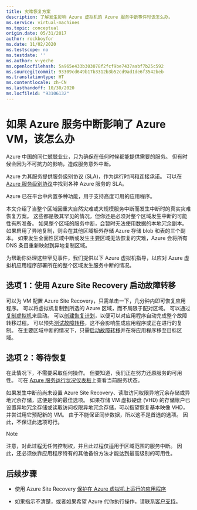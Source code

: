 ```yaml
---
title: 灾难恢复方案
description: 了解发生影响 Azure 虚拟机的 Azure 服务中断事件时该怎么办。
ms.service: virtual-machines
ms.topic: conceptual
origin.date: 05/31/2017
author: rockboyfor
ms.date: 11/02/2020
ms.testscope: no
ms.testdate: ''
ms.author: v-yeche
ms.openlocfilehash: 5a965e433b303078f2fcf9be7437aabf7b25c592
ms.sourcegitcommit: 93309cd649b17b3312b3b52cd9ad1de6f3542beb
ms.translationtype: HT
ms.contentlocale: zh-CN
ms.lasthandoff: 10/30/2020
ms.locfileid: "93106132"
---
```

# <a name="what-if-an-azure-service-disruption-impacts-azure-vms"></a>如果 Azure 服务中断影响了 Azure VM，该怎么办
Azure 中国的同仁兢兢业业，只为确保在任何时候都能提供需要的服务。 但有时候会因为不可抗力的影响，造成服务意外中断。

<!--MOONCAKE CUSTOMZATION ON At Azure China-->

Azure 为其服务提供服务级别协议 (SLA)，作为运行时间和连接承诺。 可以在 [Azure 服务级别协议](https://www.azure.cn/support/legal/sla/)中找到各种 Azure 服务的 SLA。

Azure 已在平台中内置多种功能，用于支持高度可用的应用程序。

<!--Not Available on For more about these services, read [Disaster recovery and high availability for Azure applications](https://docs.microsoft.com/azure/architecture/framework/resiliency/backup-and-recovery).-->

本文介绍了当整个区域因重大自然灾难或大规模服务中断而发生中断时的真实灾难恢复方案。 这些都是极其罕见的情况，但你还是必须对整个区域发生中断的可能性有所准备。 如果整个区域的服务中断，会暂时无法使用数据的本地冗余副本。 如果启用了异地复制，则会在其他区域额外存储 Azure 存储 blob 和表的三个副本。 如果发生全面性区域中断或发生主要区域无法恢复的灾难，Azure 会将所有 DNS 条目重新映射到异地复制区域。

为帮助你处理这些罕见事件，我们提供以下 Azure 虚拟机指导，以应对 Azure 虚拟机应用程序部署所在的整个区域发生服务中断的情况。

## <a name="option-1-initiate-a-failover-by-using-azure-site-recovery"></a>选项 1：使用 Azure Site Recovery 启动故障转移
可以为 VM 配置 Azure Site Recovery，只需单击一下，几分钟内即可恢复应用程序。 可以将虚拟机复制到所选的 Azure 区域，而不局限于配对区域。 可以通过[复制虚拟机](../site-recovery/azure-to-azure-quickstart.md)来启动。 可以[创建恢复计划](../site-recovery/site-recovery-create-recovery-plans.md)，以便可以对应用程序自动完成整个故障转移过程。 可以预先[测试故障转移](../site-recovery/site-recovery-test-failover-to-azure.md)，这不会影响生成应用程序或正在进行的复制。 在主要区域中断的情况下，只需[启动故障转移](../site-recovery/site-recovery-failover.md)并在将应用程序移至目标区域。

## <a name="option-2-wait-for-recovery"></a>选项 2：等待恢复
在此情况下，不需要采取任何操作。 但要知道，我们正在努力还原服务的可用性。 可在 [Azure 服务运行状况仪表板](https://status.azure.com/status/)上查看当前服务状态。

如果发生中断前尚未设置 Azure Site Recovery、读取访问权限异地冗余存储或异地冗余存储，这便是你的最佳选项。 如果存储 VM 虚拟硬盘 (VHD) 的存储帐户已设置异地冗余存储或读取访问权限异地冗余存储，可以指望恢复基本映像 VHD，并尝试用它预配新的 VM。 由于不能保证同步数据，所以这不是首选的选项。 因此，不保证此选项可行。

> [!NOTE]
> 注意，对此过程无任何控制权，并且此过程仅适用于区域范围的服务中断。 因此，还必须依靠应用程序特有的其他备份方法才能达到最高级别的可用性。 
>
>

<!--Not Available on For more information, see the section on [Data strategies for disaster recovery](https://docs.microsoft.com/azure/architecture/reliability/disaster-recovery#disaster-recovery-plan)-->

## <a name="next-steps"></a>后续步骤

- 使用 Azure Site Recovery [保护在 Azure 虚拟机上运行的应用程序](../site-recovery/azure-to-azure-quickstart.md)

    <!--Not Available on - To learn more about how to implement a disaster recovery and high availability strategy, see [Disaster recovery and high availability for Azure applications](https://docs.microsoft.com/azure/architecture/framework/resiliency/backup-and-recovery).-->

    <!--Not Available on  [Azure resiliency technical guidance](/data-lake-store/data-lake-store-disaster-recovery-guidance)-->

- 如果指示不清楚，或者如果希望 Azure 代你执行操作，请联系[客户支持](https://support.azure.cn/support/support-azure/)。

<!-- Update_Description: update meta properties, wording update, update link -->